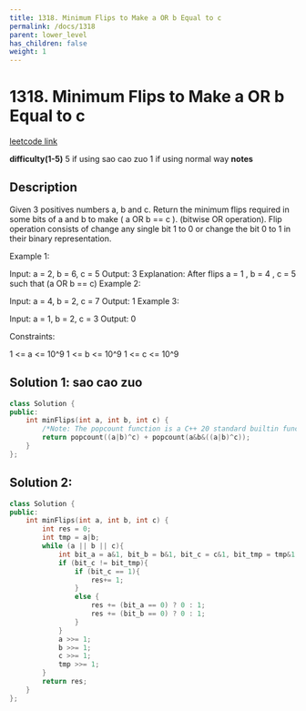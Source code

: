 ```yaml
---
title: 1318. Minimum Flips to Make a OR b Equal to c
permalink: /docs/1318
parent: lower_level
has_children: false
weight: 1
---
```

# 1318. Minimum Flips to Make a OR b Equal to c
[leetcode link](https://leetcode.com/problems/minimum-flips-to-make-a-or-b-equal-to-c/)

**difficulty(1-5)** 
5 if using sao cao zuo
1 if using normal way
**notes**   


## Description
Given 3 positives numbers a, b and c. Return the minimum flips required in some bits of a and b to make ( a OR b == c ). (bitwise OR operation).
Flip operation consists of change any single bit 1 to 0 or change the bit 0 to 1 in their binary representation.

 

Example 1:



Input: a = 2, b = 6, c = 5
Output: 3
Explanation: After flips a = 1 , b = 4 , c = 5 such that (a OR b == c)
Example 2:

Input: a = 4, b = 2, c = 7
Output: 1
Example 3:

Input: a = 1, b = 2, c = 3
Output: 0
 

Constraints:

1 <= a <= 10^9
1 <= b <= 10^9
1 <= c <= 10^9


## Solution 1: sao cao zuo
```c++
class Solution {
public:
    int minFlips(int a, int b, int c) {
        /*Note: The popcount function is a C++ 20 standard builtin function that counts set bits. LeetCode uses g++ compiler with the C++17 standard so we can use __builtin_popcount instead. For other compilers please use bitset<32>().count().*/
        return popcount((a|b)^c) + popcount(a&b&((a|b)^c));
    }
};
```

## Solution 2:
```c++
class Solution {
public:
    int minFlips(int a, int b, int c) {
        int res = 0;
        int tmp = a|b;
        while (a || b || c){
            int bit_a = a&1, bit_b = b&1, bit_c = c&1, bit_tmp = tmp&1;
            if (bit_c != bit_tmp){
                if (bit_c == 1){
                    res+= 1;
                }
                else {
                    res += (bit_a == 0) ? 0 : 1;
                    res += (bit_b == 0) ? 0 : 1;
                }
            }
            a >>= 1;
            b >>= 1;
            c >>= 1;
            tmp >>= 1;
        }
        return res;
    }
};
```
<!-- 
Default label
{: .label }

Blue label
{: .label .label-blue }

Stable
{: .label .label-green }

New release
{: .label .label-purple }

Coming soon
{: .label .label-yellow }

Deprecated
{: .label .label-red } -->
